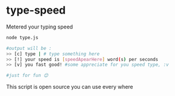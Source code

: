 # type-speed
Metered your typing speed
```Bash
node type.js

#output will be :
>> [c] type | # type something here
>> [!] your speed is [speedApearHere] word(s) per seconds
>> [v] you fast good! #some appreciate for you speed type, :v

#just for fun 😊
```


This script is open source you can use every where
